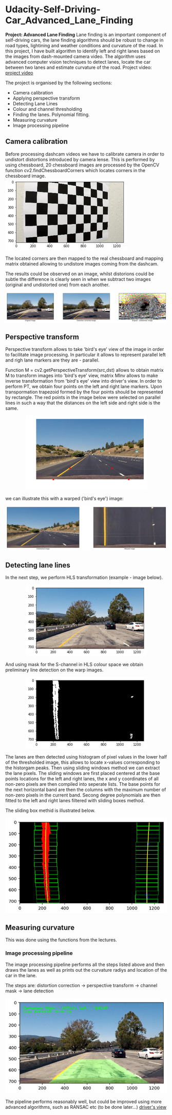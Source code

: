 # Udacity-Self-Driving-Car_Advanced_Lane_Finding
**Project: Advanced Lane Finding** 
Lane finding is an important component of self-driving cars, the lane finding algorithms should be robust to change in road types, lightining and weather conditions and curvature of the road. In this project, I have built algorithm to identify left and right lanes based on the images from dash-mounted camera video. The algorithm uses advanced computer vision techniques to detect lanes, locate the car between two lanes and estimate curvature of the road. Project video: [project video](https://youtu.be/BBVmrYcywHk)

The project is organised by the following sections:

* Camera calibration
* Applying perspective transform
* Detecting Lane Lines
* Colour and channel thresholding
* Finding the lanes. Polynomial fitting.
* Measuring curvature
* Image processing pipeline

## Camera calibration

Before processing dashcam videos we have to calibrate camera in order to undistort distortions introduced by camera lense. This is performed by using chessboard, 20 chessboard images are processed by the OpenCV function cv2.findChessboardCorners which locates corners in the chessboard image.
![chessboard](/images/chessboard.png)

The located corners are then mapped to the real chessboard and mapping matrix obtained allowing to undistore images coming from the dashcam.

The results could be observed on an image, whilst distorions could be subtle the difference is clearly seen in when we subtract two images (original and undistorted one) from each another. 

![distortion correction](/images/example_distortion_correction.png)

## Perspective transform

Perspective transform allows to take 'bird's eye' view of the image in order to facilitate image processing. In particular it allows to represent parallel left and righ lane markers are they are - parallel. 

Function M = cv2.getPerspectiveTransform(src,dst) allows to obtain matrix M to transform images into 'bird's eye' view, matrix MInv allows to make inverse transformation from 'bird's eye' view into driver's view. In order to perform PT, we obtain four points on the left and right lane markers. Upon transpormation trapezoid formed by the four points should be represented by rectangle. The red points in the image below were selected on parallel lines in such a way that the distances on the left side and right side is the same.

<p align="center">
  <img src="images/perspective_transform_calibration.png" alt="perspective transform"/>
</p>

we can illustrate this with a warped ('bird's eye') image:

<p align="center">
  <img src="images/warped_image.png" alt="perspective transform"/>
</p>


## Detecting lane lines

In the next step, we perform HLS transformation (example - image below).

<p align="center">
  <img src="images/HLS_original.png" alt="perspective transform"/>
</p>

And using mask for the S-channel in HLS colour space we obtain preliminary line detection on the warp images.

<p align="center">
  <img src="images/binary_S.png" alt="S-mask in HLS colour space"/>
</p>

The lanes are then detected using histogram of pixel values in the lower half of the thresholded image, this allows to locate x-values corresponding to the historgam peaks. Then using sliding windows method we can extract the lane pixels. The sliding windows are first placed centered at the base points locations for the left and right lanes, the x and y coordinates of all non-zero pixels are then compiled into seperate lists. The base points for the next horizontal band are then the columns with the maximum number of non-zero pixels in the current band. Secong degree polynomials are then fitted to the left and right lanes filtered with sliding boxes method.

The sliding box methid is illustrated below.

<p align="center">
  <img src="images/lane_boxes.png" alt="lane boxes"/>
</p>

## Measuring curvature

This was done using the functions from the lectures.

### Image processing pipeline

The image processing pipeline performs all the steps listed above and then draws the lanes as well as prints out the curvature radiys and location of the car in the lane.

The steps are:
distortion correction -> perspective transform -> channel mask -> lane detection

<p align="center">
  <img src="images/image_pipeline.png" alt="image pipeline"/>
</p>

The pipeline performs reasonably well, but could be improved using more advanced algorithms, such as RANSAC etc (to be done later...) 
[driver's view](https://youtu.be/BBVmrYcywHk)





  


  
